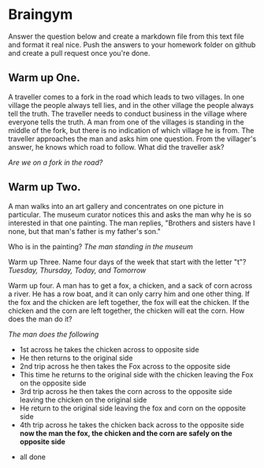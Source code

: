 # Braingym 
Answer the question below and create a markdown file from this text file and format it real nice. Push the answers to your homework folder on github and create a pull request once you're done. 


## Warm up One.
A traveller comes to a fork in the road which leads to two villages. In one village the people always tell lies, and in the other village the people always tell the truth. The traveller needs to conduct business in the village where everyone tells the truth. A man from one of the villages is standing in the middle of the fork, but there is no indication of which village he is from. The traveller approaches the man and asks him one question. From the villager's answer, he knows which road to follow. What did the traveller ask?

*Are we on a fork in the road?*

## Warm up Two.
A man walks into an art gallery and concentrates on one picture in particular. The museum curator notices this and asks the man why he is so interested in that one painting. The man replies, "Brothers and sisters have I none, but that man's father is my father's son."

Who is in the painting?
*The man standing in the museum*


Warm up Three.
Name four days of the week that start with the letter "t"?
*Tuesday, Thursday, Today, and Tomorrow*

Warm up four.
A man has to get a fox, a chicken, and a sack of corn across a river. He has a row boat, and it can only carry him and one other thing. If the fox and the chicken are left together, the fox will eat the chicken. If the chicken and the corn are left together, the chicken will eat the corn. How does the man do it?

*The man does the following*
- 1st across he takes the chicken across to opposite side
- He then returns to the original side
- 2nd trip across he then takes the Fox across to the opposite side 
- This time he returns to the original side with the chicken leaving the Fox on the opposite side
- 3rd trip across he then takes the corn across to the opposite side leaving the chicken on the original side
- He return to the original side leaving the fox and corn on the opposite side
- 4th trip across he takes the chicken back across to the opposite side
**now the man the fox, the chicken and the corn are safely on the opposite side**

* all done